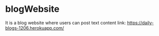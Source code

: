 # blogWebsite
It is a blog website where users can post text content
link: https://daily-blogs-1206.herokuapp.com/
